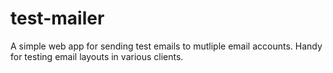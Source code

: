 # test-mailer
A simple web app for sending test emails to mutliple email accounts. Handy for testing email layouts in various clients.
